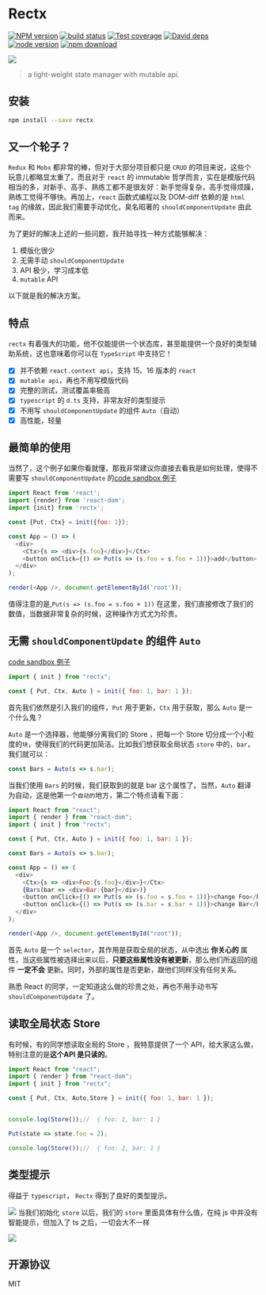 # Rectx

[![NPM version][npm-image]][npm-url]
[![build status][travis-image]][travis-url]
[![Test coverage][coveralls-image]][coveralls-url]
[![David deps][david-image]][david-url]
[![node version][node-image]][node-url]
[![npm download][download-image]][download-url]

[npm-image]: https://img.shields.io/npm/v/rectx.svg?style=flat-square
[npm-url]: https://npmjs.org/package/rectx
[travis-image]: https://img.shields.io/travis/Foveluy/rectx.svg?style=flat-square
[travis-url]: https://travis-ci.org/Foveluy/rectx
[coveralls-image]: https://img.shields.io/coveralls/Foveluy/rectx.svg?style=flat-square
[coveralls-url]: https://coveralls.io/r/Foveluy/rectx?branch=master
[david-image]: https://img.shields.io/david/Foveluy/rectx.svg?style=flat-square
[david-url]: https://david-dm.org/Foveluy/rectx
[node-image]: https://img.shields.io/badge/node.js-%3E=_8.0-green.svg?style=flat-square
[node-url]: http://nodejs.org/download/
[download-image]: https://img.shields.io/npm/dm/rectx.svg?style=flat-square
[download-url]: https://npmjs.org/package/rectx

![](https://github.com/Foveluy/rectx/blob/master/docs/rectx.png?raw=true)

> a light-weight state manager with mutable api.

## 安装

```bash
npm install --save rectx
```

## 又一个轮子？

`Redux` 和 `Mobx` 都非常的棒，但对于大部分项目都只是 `CRUD` 的项目来说，这些个玩意儿都略显太重了。而且对于 `react` 的 immutable 哲学而言，实在是模版代码相当的多，对新手、高手、熟练工都不是很友好：新手觉得复杂，高手觉得烦躁，熟练工觉得不够快。再加上，`react` 函数式编程以及 DOM-diff 依赖的是 `html tag` 的缘故，因此我们需要手动优化，臭名昭著的 `shouldComponentUpdate` 由此而来。

为了更好的解决上述的一些问题，我开始寻找一种方式能够解决：
1. 模版化很少
2. 无需手动 `shouldComponentUpdate`
3. API 极少，学习成本低
4. `mutable` API

以下就是我的解决方案。


## 特点

`rectx` 有着强大的功能，他不仅能提供一个状态库，甚至能提供一个良好的类型辅助系统，这也意味着你可以在 `TypeScript` 中支持它！

- [x] 并不依赖 `react.context api`，支持 15、16 版本的 `react`
- [x] `mutable api`，再也不用写模版代码
- [x] 完整的测试，测试覆盖率极高
- [x] `typescript` 的 `d.ts` 支持，非常友好的类型提示
- [x] 不用写 `shouldComponentUpdate` 的组件 `Auto`（自动）
- [x] 高性能，轻量

## 最简单的使用

当然了，这个例子如果你看就懂，那我非常建议你直接去看我是如何处理，使得不需要写 `shouldComponentUpdate` 的[code sandbox 例子](https://codesandbox.io/s/ly62j89q39)

```js
import React from 'react';
import {render} from 'react-dom';
import {init} from 'rectx';

const {Put, Ctx} = init({foo: 1});

const App = () => (
  <div>
    <Ctx>{s => <div>{s.foo}</div>}</Ctx>
    <button onClick={() => Put(s => (s.foo = s.foo + 1))}>add</button>
  </div>
);

render(<App />, document.getElementById('root'));
```
值得注意的是,`Put(s => (s.foo = s.foo + 1))` 在这里，我们直接修改了我们的数值，当数据非常复杂的时候，这种操作方式尤为珍贵。


## 无需 `shouldComponentUpdate` 的组件 `Auto`

[code sandbox 例子](https://codesandbox.io/s/ly62j89q39)

```js
import { init } from "rectx";

const { Put, Ctx, Auto } = init({ foo: 1, bar: 1 });
```
首先我们依然是引入我们的组件，`Put` 用于更新，`Ctx` 用于获取，那么 `Auto` 是一个什么鬼？

`Auto` 是一个选择器，他能够分离我们的 Store ，把每一个 Store 切分成一个小粒度的`块`，使得我们的代码更加简洁。比如我们想获取全局状态 `store` 中的，`bar`，我们就可以：
```js
const Bars = Auto(s => s.bar);
```
当我们使用 `Bars` 的时候，我们获取到的就是 bar 这个属性了。当然，`Auto` 翻译为自动，这是他第一个`自动的`地方，第二个特点请看下面：

```js
import React from "react";
import { render } from "react-dom";
import { init } from "rectx";

const { Put, Ctx, Auto } = init({ foo: 1, bar: 1 });

const Bars = Auto(s => s.bar);

const App = () => (
  <div>
    <Ctx>{s => <div>Foo:{s.foo}</div>}</Ctx>
    {Bars(bar => <div>Bar:{bar}</div>)}
    <button onClick={() => Put(s => (s.foo = s.foo + 1))}>change Foo</button>
    <button onClick={() => Put(s => (s.bar = s.bar + 1))}>change Bar</button>
  </div>
);

render(<App />, document.getElementById("root"));
```
首先 `Auto` 是一个 `selector`，其作用是获取全局的状态，从中选出 **你关心的** 属性，当这些属性被选择出来以后，**只要这些属性没有被更新**，那么他们所返回的组件 **一定不会** 更新。同时，外部的属性是否更新，跟他们同样没有任何关系。

熟悉 React 的同学，一定知道这么做的珍贵之处，再也不用手动书写 `shouldComponentUpdate` 了。

## 读取全局状态 Store

有时候，有的同学想读取全局的 Store ，我特意提供了一个 API，给大家这么做，特别注意的是**这个API 是只读的**。

```js
import React from "react";
import { render } from "react-dom";
import { init } from "rectx";

const { Put, Ctx, Auto,Store } = init({ foo: 1, bar: 1 });


console.log(Store());//  { foo: 1, bar: 1 }

Put(state => state.foo = 2);

console.log(Store());//  { foo: 2, bar: 1 }

```


## 类型提示

得益于 `typescript`， `Rectx` 得到了良好的类型提示。

![](https://github.com/Foveluy/rectx/blob/master/docs/leixing1.png?raw=true)
当我们初始化 `store` 以后，我们的 `store` 里面具体有什么值，在纯 js 中并没有智能提示，但加入了 ts 之后，一切会大不一样

![](https://github.com/Foveluy/rectx/blob/master/docs/leixing2.png?raw=true)

## 开源协议 

MIT
